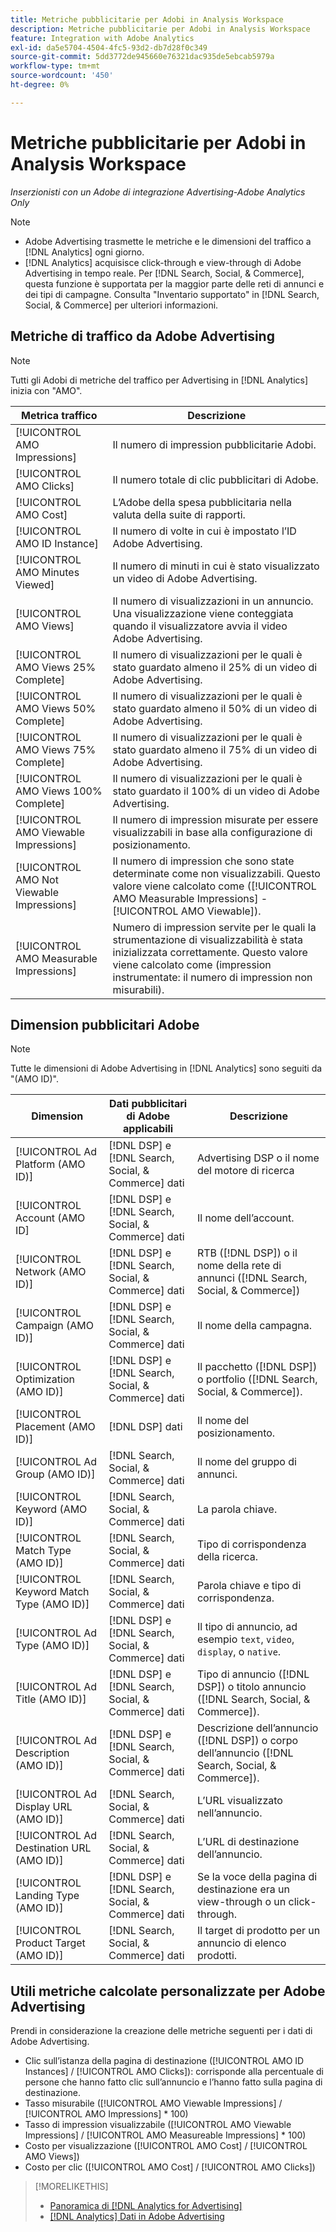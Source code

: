 ```yaml
---
title: Metriche pubblicitarie per Adobi in Analysis Workspace
description: Metriche pubblicitarie per Adobi in Analysis Workspace
feature: Integration with Adobe Analytics
exl-id: da5e5704-4504-4fc5-93d2-db7d28f0c349
source-git-commit: 5dd3772de945660e76321dac935de5ebcab5979a
workflow-type: tm+mt
source-wordcount: '450'
ht-degree: 0%

---
```


# Metriche pubblicitarie per Adobi in Analysis Workspace

*Inserzionisti con un Adobe di integrazione Advertising-Adobe Analytics Only*

>[!NOTE]
>
>* Adobe Advertising trasmette le metriche e le dimensioni del traffico a [!DNL Analytics] ogni giorno.
>* [!DNL Analytics] acquisisce click-through e view-through di Adobe Advertising in tempo reale.
   > Per [!DNL Search, Social, & Commerce], questa funzione è supportata per la maggior parte delle reti di annunci e dei tipi di campagne. Consulta &quot;Inventario supportato&quot; in [!DNL Search, Social, & Commerce] per ulteriori informazioni.<!-- add link when that's published in ExL -->


## Metriche di traffico da Adobe Advertising

>[!NOTE]
>
>Tutti gli Adobi di metriche del traffico per Advertising in [!DNL Analytics] inizia con &quot;AMO&quot;.

| Metrica traffico | Descrizione |
| -------------- | ----------- |
| [!UICONTROL AMO Impressions] | Il numero di impression pubblicitarie Adobi. |
| [!UICONTROL AMO Clicks] | Il numero totale di clic pubblicitari di Adobe. |
| [!UICONTROL AMO Cost] | L’Adobe della spesa pubblicitaria nella valuta della suite di rapporti. |
| [!UICONTROL AMO ID Instance] | Il numero di volte in cui è impostato l’ID Adobe Advertising. |
| [!UICONTROL AMO Minutes Viewed] | Il numero di minuti in cui è stato visualizzato un video di Adobe Advertising. |
| [!UICONTROL AMO Views] | Il numero di visualizzazioni in un annuncio. Una visualizzazione viene conteggiata quando il visualizzatore avvia il video Adobe Advertising. |
| [!UICONTROL AMO Views 25% Complete] | Il numero di visualizzazioni per le quali è stato guardato almeno il 25% di un video di Adobe Advertising. |
| [!UICONTROL AMO Views 50% Complete] | Il numero di visualizzazioni per le quali è stato guardato almeno il 50% di un video di Adobe Advertising. |
| [!UICONTROL AMO Views 75% Complete] | Il numero di visualizzazioni per le quali è stato guardato almeno il 75% di un video di Adobe Advertising. |
| [!UICONTROL AMO Views 100% Complete] | Il numero di visualizzazioni per le quali è stato guardato il 100% di un video di Adobe Advertising. |
| [!UICONTROL AMO Viewable Impressions] | Il numero di impression misurate per essere visualizzabili in base alla configurazione di posizionamento. |
| [!UICONTROL AMO Not Viewable Impressions] | Il numero di impression che sono state determinate come non visualizzabili. Questo valore viene calcolato come ([!UICONTROL AMO Measurable Impressions] - [!UICONTROL AMO Viewable]). |
| [!UICONTROL AMO Measurable Impressions] | Numero di impression servite per le quali la strumentazione di visualizzabilità è stata inizializzata correttamente. Questo valore viene calcolato come (impression instrumentate: il numero di impression non misurabili). |

## Dimension pubblicitari Adobe

>[!NOTE]
>
>Tutte le dimensioni di Adobe Advertising in [!DNL Analytics] sono seguiti da &quot;(AMO ID)&quot;.

| Dimension | Dati pubblicitari di Adobe applicabili | Descrizione |
| ----------- | ---------- | ---------- |
| [!UICONTROL Ad Platform (AMO ID)] | [!DNL DSP] e [!DNL Search, Social, & Commerce] dati | Advertising DSP o il nome del motore di ricerca |
| [!UICONTROL Account (AMO ID] | [!DNL DSP] e [!DNL Search, Social, & Commerce] dati | Il nome dell’account. |
| [!UICONTROL Network (AMO ID)] | [!DNL DSP] e [!DNL Search, Social, & Commerce] dati | RTB ([!DNL DSP]) o il nome della rete di annunci ([!DNL Search, Social, & Commerce]) |
| [!UICONTROL Campaign (AMO ID)] | [!DNL DSP] e [!DNL Search, Social, & Commerce] dati | Il nome della campagna. |
| [!UICONTROL Optimization (AMO ID)] | [!DNL DSP] e [!DNL Search, Social, & Commerce] dati | Il pacchetto ([!DNL DSP]) o portfolio ([!DNL Search, Social, & Commerce]). |
| [!UICONTROL Placement (AMO ID)] | [!DNL DSP] dati | Il nome del posizionamento. |
| [!UICONTROL Ad Group (AMO ID)] | [!DNL Search, Social, & Commerce] dati | Il nome del gruppo di annunci. |
| [!UICONTROL Keyword (AMO ID)] | [!DNL Search, Social, & Commerce] dati | La parola chiave. |
| [!UICONTROL Match Type (AMO ID)] | [!DNL Search, Social, & Commerce] dati | Tipo di corrispondenza della ricerca. |
| [!UICONTROL Keyword Match Type (AMO ID)] | [!DNL Search, Social, & Commerce] dati | Parola chiave e tipo di corrispondenza. |
| [!UICONTROL Ad Type (AMO ID)] | [!DNL DSP] e [!DNL Search, Social, & Commerce] dati | Il tipo di annuncio, ad esempio `text`, `video`, `display`, o `native`. |
| [!UICONTROL Ad Title (AMO ID)] | [!DNL DSP] e [!DNL Search, Social, & Commerce] dati | Tipo di annuncio ([!DNL DSP]) o titolo annuncio ([!DNL Search, Social, & Commerce]). |
| [!UICONTROL Ad Description (AMO ID)] | [!DNL DSP] e [!DNL Search, Social, & Commerce] dati | Descrizione dell’annuncio ([!DNL DSP]) o corpo dell’annuncio ([!DNL Search, Social, & Commerce]). |
| [!UICONTROL Ad Display URL (AMO ID)] | [!DNL Search, Social, & Commerce] dati | L’URL visualizzato nell’annuncio. |
| [!UICONTROL Ad Destination URL (AMO ID)] | [!DNL Search, Social, & Commerce] dati | L’URL di destinazione dell’annuncio. |
| [!UICONTROL Landing Type (AMO ID)] | [!DNL DSP] e [!DNL Search, Social, & Commerce] dati | Se la voce della pagina di destinazione era un view-through o un click-through. |
| [!UICONTROL Product Target (AMO ID)] | [!DNL Search, Social, & Commerce] dati | Il target di prodotto per un annuncio di elenco prodotti. |

## Utili metriche calcolate personalizzate per Adobe Advertising

Prendi in considerazione la creazione delle metriche seguenti per i dati di Adobe Advertising.

* Clic sull’istanza della pagina di destinazione ([!UICONTROL AMO ID Instances] / [!UICONTROL AMO Clicks]): corrisponde alla percentuale di persone che hanno fatto clic sull’annuncio e l’hanno fatto sulla pagina di destinazione.
* Tasso misurabile ([!UICONTROL AMO Viewable Impressions] / [!UICONTROL AMO Impressions] * 100)
* Tasso di impression visualizzabile ([!UICONTROL AMO Viewable Impressions] / [!UICONTROL AMO Measureable Impressions] * 100)
* Costo per visualizzazione ([!UICONTROL AMO Cost] / [!UICONTROL AMO Views])
* Costo per clic ([!UICONTROL AMO Cost] / [!UICONTROL AMO Clicks])

>[!MORELIKETHIS]
>
>* [Panoramica di [!DNL Analytics for Advertising]](overview.md)
>* [[!DNL Analytics] Dati in Adobe Advertising](/help/integrations/analytics/analytics-data-in-advertising.md)

